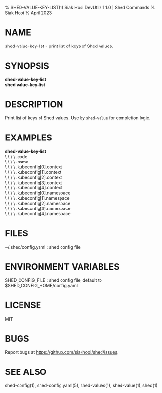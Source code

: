 % SHED-VALUE-KEY-LIST(1) Siak Hooi DevUtils 1.1.0 | Shed Commands
% Siak Hooi
% April 2023

# NAME
shed-value-key-list - print list of keys of Shed values.

# SYNOPSIS
**shed-value-key-list**\
**shed value-key-list**

# DESCRIPTION
Print list of keys of Shed values. Use by `shed-value` for completion logic.

# EXAMPLES
**shed-value-key-list**\
\ \ \ \  .code\
\ \ \ \  .name\
\ \ \ \  .kubeconfig[0].context\
\ \ \ \  .kubeconfig[1].context\
\ \ \ \  .kubeconfig[2].context\
\ \ \ \  .kubeconfig[3].context\
\ \ \ \  .kubeconfig[4].context\
\ \ \ \  .kubeconfig[0].namespace\
\ \ \ \  .kubeconfig[1].namespace\
\ \ \ \  .kubeconfig[2].namespace\
\ \ \ \  .kubeconfig[3].namespace\
\ \ \ \  .kubeconfig[4].namespace

# FILES
~/.shed/config.yaml
: shed config file

# ENVIRONMENT VARIABLES
SHED_CONFIG_FILE
: shed config file, default to $SHED_CONFIG_HOME/config.yaml

# LICENSE
MIT

# BUGS
Report bugs at https://github.com/siakhooi/shed/issues.

# SEE ALSO
shed-config(1), shed-config.yaml(5), shed-values(1), shed-value(1), shed(1)
